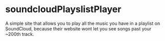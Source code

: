 soundcloudPlayslistPlayer
=========================

A simple site that allows you to play all the music you have in a playlist on SoundCloud, because their website wont let you see songs past your ~200th track.
